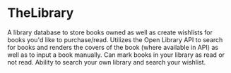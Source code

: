 # TheLibrary

A library database to store books owned as well as create wishlists for books you'd like to purchase/read. Utilizes the Open Library API to search for books and renders the covers of the book (where available in API) as well as to input a book manually. Can mark books in your library as read or not read. Ability to search your own library and search your wishlist.
